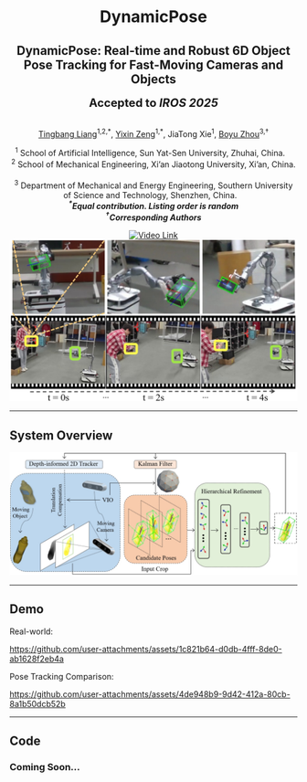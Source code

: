 <div align="center">
    <h1> 
      DynamicPose
    </h1>
    </h1>
    <h2>DynamicPose: Real-time and Robust 6D Object Pose Tracking for Fast-Moving Cameras and Objects</h2>
        <p align="center">
        <strong><span style="font-size: 20px;">Accepted to <em>IROS 2025</em> </span></strong>
        </p>
    <br>
        <a href="https://robotics-star.com/people" target="_blank">Tingbang Liang</a><sup>1,2,*</sup>,
        <a href="https://robotics-star.com/people" target="_blank">Yixin Zeng</a><sup>1,*</sup>,
        JiaTong Xie<sup>1</sup>,
        <!-- <a href="https://facultyprofiles.hkust-gz.edu.cn/faculty-personal-page/ZHOU-Jinni/eejinni" target="_blank">Jinni Zhou</a><sup>1</sup>,
        Zhenchao Qi</a><sup>1</sup>, -->
        <!-- <a href="https://personal.hkust-gz.edu.cn/junma/people-page.html" target="_blank">Jun Ma</a><sup>1</sup>, -->
        <a href="https://robotics-star.com/people" target="_blank">Boyu Zhou</a><sup>3,†</sup>
        <p>
        <h45>
            <sup>1</sup> School of Artificial Intelligence, Sun Yat-Sen University, Zhuhai, China. &nbsp;&nbsp;
            <br>
            <sup>2</sup> School of Mechanical Engineering, Xi’an Jiaotong University, Xi’an, China. &nbsp;&nbsp;
            <br>
            <sup>3</sup> Department of Mechanical and Energy Engineering, Southern University of Science and Technology, Shenzhen, China. &nbsp;&nbsp;
            <br>
        </h45>
        <strong>
        <em>
        <sup>*</sup>Equal contribution. Listing order is random    
        <br>
        <sup>†</sup>Corresponding Authors
        </em>
        </strong>
    </p>
    <!-- <a href="https://arxiv.org/abs/2504.14478"><img alt="Paper" src="https://img.shields.io/badge/Paper-arXiv-red"/></a>
    <a href='https://robotics-star.com/ApexNav'><img src='https://img.shields.io/badge/Project_Page-ApexNav-green' alt='Project Page'></a> -->
    <a href="http://xhslink.com/a/U3WUSAKxpJTdb">
        <img src="https://img.shields.io/badge/▶️-Video-blue?style=for-the-badge" alt="Video Link" />
    </a>

<br>

</div>

<!-- ![TOP](./assets/top.jpg){width=900px} -->

<div align="center">
  <img src="./assets/top.jpg" alt="TOP" width="800" />
</div>

--- 

## System Overview

<div align="center">
  <img src="./assets/pipeline.jpg" alt="TOP" />
</div>


---

## Demo

Real-world:

https://github.com/user-attachments/assets/1c821b64-d0db-4fff-8de0-ab1628f2eb4a

Pose Tracking Comparison:

https://github.com/user-attachments/assets/4de948b9-9d42-412a-80cb-8a1b50dcb52b


--- 

## Code

<div>
 <h3>
 Coming Soon...
 </h3>
</div>
